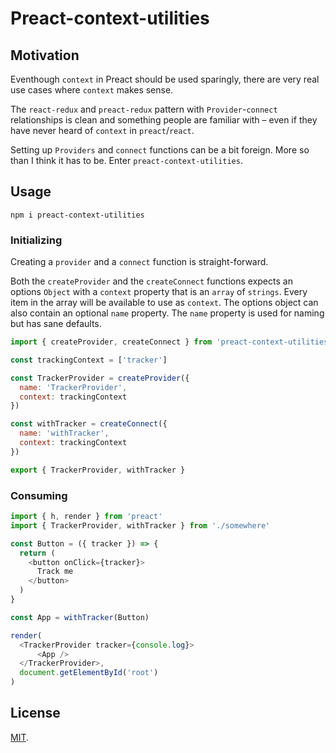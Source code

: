 # Preact-context-utilities

## Motivation

Eventhough `context` in Preact should be used sparingly, there are very real use cases where `context` makes sense.

The `react-redux` and `preact-redux` pattern with `Provider`-`connect` relationships is clean and something people are familiar with – even if they have never heard of `context` in `preact`/`react`.

Setting up `Providers` and `connect` functions can be a bit foreign. More so than I think it has to be. Enter `preact-context-utilities`.

## Usage

```shell
npm i preact-context-utilities
```

### Initializing

Creating a `provider` and a `connect` function is straight-forward.

Both the `createProvider` and the `createConnect` functions expects an options `Object` with a `context` property that is an `array` of `strings`. Every item in the array will be available to use as `context`. The options object can also contain an optional `name` property. The `name` property is used for naming but has sane defaults.

```Javascript
import { createProvider, createConnect } from 'preact-context-utilities'

const trackingContext = ['tracker']

const TrackerProvider = createProvider({
  name: 'TrackerProvider',
  context: trackingContext
})

const withTracker = createConnect({
  name: 'withTracker',
  context: trackingContext
})

export { TrackerProvider, withTracker }
```

### Consuming

```Javascript
import { h, render } from 'preact'
import { TrackerProvider, withTracker } from './somewhere'

const Button = ({ tracker }) => {
  return (
    <button onClick={tracker}>
      Track me
    </button>
  )
}

const App = withTracker(Button)

render(
  <TrackerProvider tracker={console.log}>
      <App />
  </TrackerProvider>,
  document.getElementById('root')
)
```

## License

[MIT](LICENSE).
